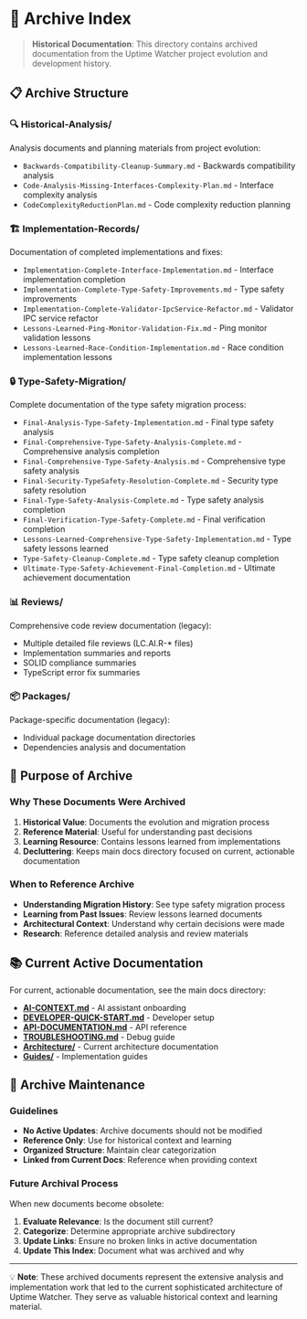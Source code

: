 # 📁 Archive Index

> **Historical Documentation**: This directory contains archived documentation from the Uptime Watcher project evolution and development history.

## 📋 Archive Structure

### 🔍 Historical-Analysis/

Analysis documents and planning materials from project evolution:

- `Backwards-Compatibility-Cleanup-Summary.md` - Backwards compatibility analysis
- `Code-Analysis-Missing-Interfaces-Complexity-Plan.md` - Interface complexity analysis
- `CodeComplexityReductionPlan.md` - Code complexity reduction planning

### 🏗️ Implementation-Records/

Documentation of completed implementations and fixes:

- `Implementation-Complete-Interface-Implementation.md` - Interface implementation completion
- `Implementation-Complete-Type-Safety-Improvements.md` - Type safety improvements
- `Implementation-Complete-Validator-IpcService-Refactor.md` - Validator IPC service refactor
- `Lessons-Learned-Ping-Monitor-Validation-Fix.md` - Ping monitor validation lessons
- `Lessons-Learned-Race-Condition-Implementation.md` - Race condition implementation lessons

### 🔒 Type-Safety-Migration/

Complete documentation of the type safety migration process:

- `Final-Analysis-Type-Safety-Implementation.md` - Final type safety analysis
- `Final-Comprehensive-Type-Safety-Analysis-Complete.md` - Comprehensive analysis completion
- `Final-Comprehensive-Type-Safety-Analysis.md` - Comprehensive type safety analysis
- `Final-Security-TypeSafety-Resolution-Complete.md` - Security type safety resolution
- `Final-Type-Safety-Analysis-Complete.md` - Type safety analysis completion
- `Final-Verification-Type-Safety-Complete.md` - Final verification completion
- `Lessons-Learned-Comprehensive-Type-Safety-Implementation.md` - Type safety lessons learned
- `Type-Safety-Cleanup-Complete.md` - Type safety cleanup completion
- `Ultimate-Type-Safety-Achievement-Final-Completion.md` - Ultimate achievement documentation

### 📊 Reviews/

Comprehensive code review documentation (legacy):

- Multiple detailed file reviews (LC.AI.R-\* files)
- Implementation summaries and reports
- SOLID compliance summaries
- TypeScript error fix summaries

### 📦 Packages/

Package-specific documentation (legacy):

- Individual package documentation directories
- Dependencies analysis and documentation

## 🎯 Purpose of Archive

### Why These Documents Were Archived

1. **Historical Value**: Documents the evolution and migration process
2. **Reference Material**: Useful for understanding past decisions
3. **Learning Resource**: Contains lessons learned from implementations
4. **Decluttering**: Keeps main docs directory focused on current, actionable documentation

### When to Reference Archive

- **Understanding Migration History**: See type safety migration process
- **Learning from Past Issues**: Review lessons learned documents
- **Architectural Context**: Understand why certain decisions were made
- **Research**: Reference detailed analysis and review materials

## 📚 Current Active Documentation

For current, actionable documentation, see the main docs directory:

- **[AI-CONTEXT.md](../AI-CONTEXT.md)** - AI assistant onboarding
- **[DEVELOPER-QUICK-START.md](../DEVELOPER-QUICK-START.md)** - Developer setup
- **[API-DOCUMENTATION.md](../API-DOCUMENTATION.md)** - API reference
- **[TROUBLESHOOTING.md](../TROUBLESHOOTING.md)** - Debug guide
- **[Architecture/](../Architecture/)** - Current architecture documentation
- **[Guides/](../Guides/)** - Implementation guides

## 🔄 Archive Maintenance

### Guidelines

- **No Active Updates**: Archive documents should not be modified
- **Reference Only**: Use for historical context and learning
- **Organized Structure**: Maintain clear categorization
- **Linked from Current Docs**: Reference when providing context

### Future Archival Process

When new documents become obsolete:

1. **Evaluate Relevance**: Is the document still current?
2. **Categorize**: Determine appropriate archive subdirectory
3. **Update Links**: Ensure no broken links in active documentation
4. **Update This Index**: Document what was archived and why

---

💡 **Note**: These archived documents represent the extensive analysis and implementation work that led to the current sophisticated architecture of Uptime Watcher. They serve as valuable historical context and learning material.
